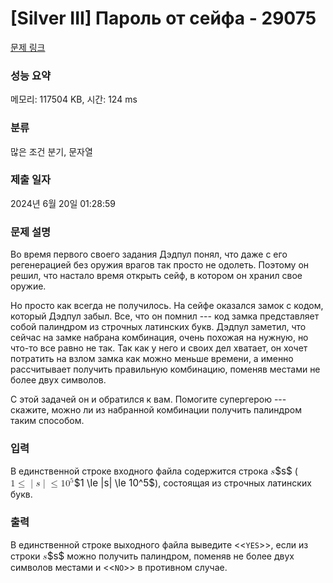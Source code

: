 # [Silver III] Пароль от сейфа - 29075 

[문제 링크](https://www.acmicpc.net/problem/29075) 

### 성능 요약

메모리: 117504 KB, 시간: 124 ms

### 분류

많은 조건 분기, 문자열

### 제출 일자

2024년 6월 20일 01:28:59

### 문제 설명

<p>Во время первого своего задания Дэдпул понял, что даже с его регенерацией без оружия врагов так просто не одолеть. Поэтому он решил, что настало время открыть сейф, в котором он хранил свое оружие. </p>

<p>Но просто как всегда не получилось. На сейфе оказался замок с кодом, который Дэдпул забыл. Все, что он помнил --- код замка представляет собой палиндром из строчных латинских букв. Дэдпул заметил, что сейчас на замке набрана комбинация, очень похожая на нужную, но что-то все равно не так. Так как у него и своих дел хватает, он хочет потратить на взлом замка как можно меньше времени, а именно рассчитывает получить правильную комбинацию, поменяв местами не более двух символов. </p>

<p>С этой задачей он и обратился к вам. Помогите супергерою --- скажите, можно ли из набранной комбинации получить палиндром таким способом. </p>

### 입력 

 <p>В единственной строке входного файла содержится строка <mjx-container class="MathJax" jax="CHTML" style="font-size: 109%; position: relative;"><mjx-math class="MJX-TEX" aria-hidden="true"><mjx-mi class="mjx-i"><mjx-c class="mjx-c1D460 TEX-I"></mjx-c></mjx-mi></mjx-math><mjx-assistive-mml unselectable="on" display="inline"><math xmlns="http://www.w3.org/1998/Math/MathML"><mi>s</mi></math></mjx-assistive-mml><span aria-hidden="true" class="no-mathjax mjx-copytext">$s$</span></mjx-container> (<mjx-container class="MathJax" jax="CHTML" style="font-size: 109%; position: relative;"><mjx-math class="MJX-TEX" aria-hidden="true"><mjx-mn class="mjx-n"><mjx-c class="mjx-c31"></mjx-c></mjx-mn><mjx-mo class="mjx-n" space="4"><mjx-c class="mjx-c2264"></mjx-c></mjx-mo><mjx-texatom space="4" texclass="ORD"><mjx-mo class="mjx-n"><mjx-c class="mjx-c7C"></mjx-c></mjx-mo></mjx-texatom><mjx-mi class="mjx-i"><mjx-c class="mjx-c1D460 TEX-I"></mjx-c></mjx-mi><mjx-texatom texclass="ORD"><mjx-mo class="mjx-n"><mjx-c class="mjx-c7C"></mjx-c></mjx-mo></mjx-texatom><mjx-mo class="mjx-n" space="4"><mjx-c class="mjx-c2264"></mjx-c></mjx-mo><mjx-msup space="4"><mjx-mn class="mjx-n"><mjx-c class="mjx-c31"></mjx-c><mjx-c class="mjx-c30"></mjx-c></mjx-mn><mjx-script style="vertical-align: 0.393em;"><mjx-mn class="mjx-n" size="s"><mjx-c class="mjx-c35"></mjx-c></mjx-mn></mjx-script></mjx-msup></mjx-math><mjx-assistive-mml unselectable="on" display="inline"><math xmlns="http://www.w3.org/1998/Math/MathML"><mn>1</mn><mo>≤</mo><mrow data-mjx-texclass="ORD"><mo stretchy="false">|</mo></mrow><mi>s</mi><mrow data-mjx-texclass="ORD"><mo stretchy="false">|</mo></mrow><mo>≤</mo><msup><mn>10</mn><mn>5</mn></msup></math></mjx-assistive-mml><span aria-hidden="true" class="no-mathjax mjx-copytext">$1 \le |s| \le 10^5$</span></mjx-container>), состоящая из строчных латинских букв.</p>

### 출력 

 <p>В единственной строке выходного файла выведите <<<code>YES</code>>>, если из строки <mjx-container class="MathJax" jax="CHTML" style="font-size: 109%; position: relative;"><mjx-math class="MJX-TEX" aria-hidden="true"><mjx-mi class="mjx-i"><mjx-c class="mjx-c1D460 TEX-I"></mjx-c></mjx-mi></mjx-math><mjx-assistive-mml unselectable="on" display="inline"><math xmlns="http://www.w3.org/1998/Math/MathML"><mi>s</mi></math></mjx-assistive-mml><span aria-hidden="true" class="no-mathjax mjx-copytext">$s$</span></mjx-container> можно получить палиндром, поменяв не более двух символов местами и <<<code>NO</code>>> в противном случае.</p>

